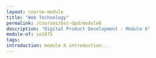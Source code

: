 ```yaml
---
layout: course-module
title: "Web Technology"
permalink: /courses/bsc-dpd/module6
description: "Digital Product Development - Module 6"
module-of: io1075
tags:
introduction: module 6 introduction...
---
```


